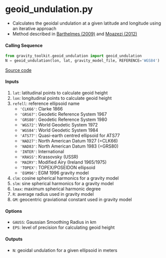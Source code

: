 geoid_undulation.py
===================

- Calculates the geoidal undulation at a given latitude and longitude using an iterative approach
- Method described in [Barthelmes (2009)](http://icgem.gfz-potsdam.de/str-0902-revised.pdf) and [Moazezi (2012)](https://doi.org/10.1007/s12145-012-0102-2)

#### Calling Sequence
```python
from gravity_toolkit.geoid_undulation import geoid_undulation
N = geoid_undulation(lon, lat, gravity_model_file, REFERENCE='WGS84')
```
[Source code](https://github.com/tsutterley/geoid-toolkit/blob/main/geoid_toolkit/geoid_undulation.py)

#### Inputs
1. `lat`: latitudinal points to calculate geoid height
2. `lon`: longitudinal points to calculate geoid height
3. `refell`: reference ellipsoid name
    * `'CLK66'`: Clarke 1866
    * `'GRS67'`: Geodetic Reference System 1967
    * `'GRS80'`: Geodetic Reference System 1980
    * `'WGS72'`: World Geodetic System 1972
    * `'WGS84'`: World Geodetic System 1984
    * `'ATS77'`: Quasi-earth centred ellipsoid for ATS77
    * `'NAD27'`: North American Datum 1927 (=CLK66)
    * `'NAD83'`: North American Datum 1983 (=GRS80)
    * `'INTER'`: International
    * `'KRASS'`: Krassovsky (USSR)
    * `'MAIRY'`: Modified Airy (Ireland 1965/1975)
    * `'TOPEX'`: TOPEX/POSEIDON ellipsoid
    * `'EGM96'`: EGM 1996 gravity model
4. `clm`: cosine spherical harmonics for a gravity model
5. `slm`: sine spherical harmonics for a gravity model
6. `lmax`: maximum spherical harmonic degree
7. `R`: average radius used in gravity model
8. `GM`: geocentric graviational constant used in gravity model

#### Options
- `GAUSS`: Gaussian Smoothing Radius in km
- `EPS`: level of precision for calculating geoid height

#### Outputs
- `N`: geoidal undulation for a given ellipsoid in meters